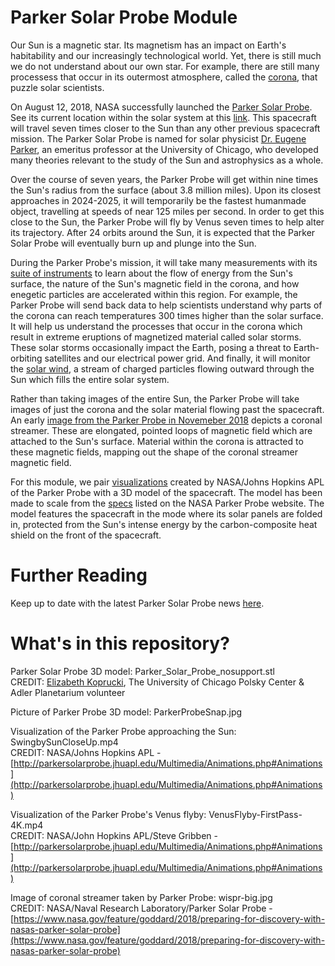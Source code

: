 # Parker Solar Probe Module

Our Sun is a magnetic star. Its magnetism has an impact on Earth's habitability and our increasingly technological world. Yet, there is still much we do not understand about our own star. For example, there are still many processess that occur in its outermost atmosphere, called the [corona](https://solarscience.msfc.nasa.gov/corona.shtml), that puzzle solar scientists.

On August 12, 2018, NASA successfully launched the [Parker Solar Probe](http://parkersolarprobe.jhuapl.edu/index.php#the-mission). See its current location within the solar system at this [link](http://parkersolarprobe.jhuapl.edu/The-Mission/index.php#Where-Is-PSP). This spacecraft will travel seven times closer to the Sun than any other previous spacecraft mission. The Parker Solar Probe is named for solar physicist [Dr. Eugene Parker](https://en.wikipedia.org/wiki/Eugene_Parker), an emeritus professor at the University of Chicago, who developed many theories relevant to the study of the Sun and astrophysics as a whole.

Over the course of seven years, the Parker Probe will get within nine times the Sun's radius from the surface (about 3.8 million miles). Upon its closest approaches in 2024-2025, it will temporarily be the fastest humanmade object, travelling at speeds of near 125 miles per second. In order to get this close to the Sun, the Parker Probe will fly by Venus seven times to help alter its trajectory. After 24 orbits around the Sun, it is expected that the Parker Solar Probe will eventually burn up and plunge into the Sun. 

During the Parker Probe's mission, it will take many measurements with its [suite of instruments](http://parkersolarprobe.jhuapl.edu/Spacecraft/index.php#Instruments) to learn about the flow of energy from the Sun's surface, the nature of the Sun's magnetic field in the corona, and how enegetic particles are accelerated within this region. For example, the Parker Probe will send back data to help scientists understand why parts of the corona can reach temperatures 300 times higher than the solar surface. It will help us understand the processes that occur in the corona which result in extreme eruptions of magnetized material called solar storms. These solar storms occasionally impact the Earth, posing a threat to Earth-orbiting satellites and our electrical power grid. And finally, it will monitor the [solar wind](https://solarscience.msfc.nasa.gov/SolarWind.shtml), a stream of charged particles flowing outward through the Sun which fills the entire solar system. 

Rather than taking images of the entire Sun, the Parker Probe will take images of just the corona and the solar material flowing past the spacecraft. An early [image from the Parker Probe in Novemeber 2018](https://www.nasa.gov/feature/goddard/2018/preparing-for-discovery-with-nasas-parker-solar-probe) depicts a coronal streamer. These are elongated, pointed loops of magnetic field which are attached to the Sun's surface. Material
within the corona is attracted to these magnetic fields, mapping out the shape of the coronal streamer magnetic field.

For this module, we pair [visualizations](http://parkersolarprobe.jhuapl.edu/Multimedia/Animations.php#Animations) created by NASA/Johns Hopkins APL of the Parker Probe with a 3D model of the spacecraft. The model has been made to scale from the [specs](http://parkersolarprobe.jhuapl.edu/index.php#spacecraft) listed on the NASA Parker Probe website. The model features the spacecraft in the mode where its solar panels are folded in, protected from the Sun's intense energy by the carbon-composite heat shield on the front of the spacecraft. 

# Further Reading

Keep up to date with the latest Parker Solar Probe news [here](http://parkersolarprobe.jhuapl.edu/index.php#newscenter).

# What's in this repository?

Parker Solar Probe 3D model: Parker_Solar_Probe_nosupport.stl <br/>
CREDIT: [Elizabeth Koprucki](https://polsky.uchicago.edu/meet-the-team/elizabeth-koprucki/), The University of Chicago Polsky Center & Adler Planetarium volunteer

Picture of Parker Probe 3D model: ParkerProbeSnap.jpg

Visualization of the Parker Probe approaching the Sun: SwingbySunCloseUp.mp4 <br/>
CREDIT: NASA/Johns Hopkins APL - [http://parkersolarprobe.jhuapl.edu/Multimedia/Animations.php#Animations](http://parkersolarprobe.jhuapl.edu/Multimedia/Animations.php#Animations) 

Visualization of the Parker Probe's Venus flyby: VenusFlyby-FirstPass-4K.mp4 <br/>
CREDIT: NASA/John Hopkins APL/Steve Gribben - [http://parkersolarprobe.jhuapl.edu/Multimedia/Animations.php#Animations](http://parkersolarprobe.jhuapl.edu/Multimedia/Animations.php#Animations)

Image of coronal streamer taken by Parker Probe: wispr-big.jpg <br/>
CREDIT: NASA/Naval Research Laboratory/Parker Solar Probe - [https://www.nasa.gov/feature/goddard/2018/preparing-for-discovery-with-nasas-parker-solar-probe](https://www.nasa.gov/feature/goddard/2018/preparing-for-discovery-with-nasas-parker-solar-probe)
